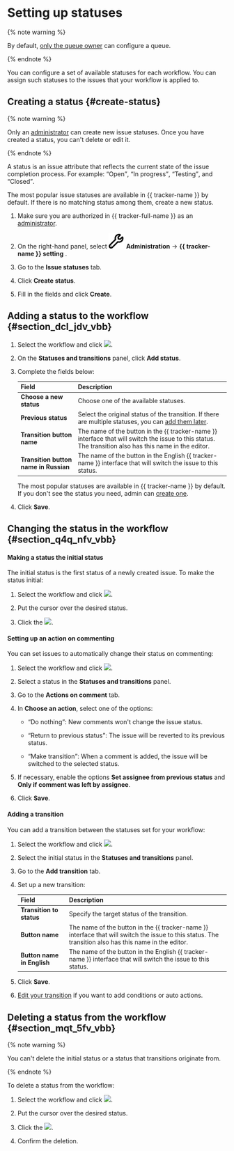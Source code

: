 # Setting up statuses

{% note warning %}

By default, [only the queue owner](queue-access.md) can configure a queue.

{% endnote %}

You can configure a set of available statuses for each workflow. You can assign such statuses to the issues that your workflow is applied to.


## Creating a status {#create-status}

{% note warning %}

Only an [administrator](../role-model.md) can create new issue statuses. Once you have created a status, you can't delete or edit it.

{% endnote %}

A status is an issue attribute that reflects the current state of the issue completion process. For example: <q>Open</q>, <q>In progress</q>, <q>Testing</q>, and <q>Closed</q>.

The most popular issue statuses are available in {{ tracker-name }} by default. If there is no matching status among them, create a new status.

1. Make sure you are authorized in {{ tracker-full-name }} as an [administrator](../role-model.md).

1. On the right-hand panel, select ![](../../_assets/tracker/svg/admin.svg) **Administration** → **{{ tracker-name }} setting** .

1. Go to the **Issue statuses** tab.

1. Click **Create status**.

1. Fill in the fields and click **Create**.


## Adding a status to the workflow {#section_dcl_jdv_vbb}

1. Select the workflow and click ![](../../_assets/tracker/button-edit.png).

1. On the **Statuses and transitions** panel, click **Add status**.

1. Complete the fields below:

   | Field | Description |
   ----- | -----
   | **Choose a new status** | Choose one of the available statuses. |
   | **Previous status** | Select the original status of the transition. If there are multiple statuses, you can [add them later](workflow-action-edit.md#section_en2_fhb_wbb). |
   | **Transition button name** | The name of the button in the {{ tracker-name }} interface that will switch the issue to this status. The transition also has this name in the editor. |
   | **Transition button name in Russian** | The name of the button in the English {{ tracker-name }} interface that will switch the issue to this status. |

   
   The most popular statuses are available in {{ tracker-name }} by default. If you don't see the status you need, admin can [create one](#create-status).


1. Click **Save**.

## Changing the status in the workflow {#section_q4q_nfv_vbb}

#### Making a status the initial status

The initial status is the first status of a newly created issue. To make the status initial:

1. Select the workflow and click ![](../../_assets/tracker/button-edit.png).

1. Put the cursor over the desired status.

1. Click the ![](../../_assets/tracker/initial-ststus-icon.png).

#### Setting up an action on commenting

You can set issues to automatically change their status on commenting:

1. Select the workflow and click ![](../../_assets/tracker/button-edit.png).

1. Select a status in the **Statuses and transitions** panel.

1. Go to the **Actions on comment** tab.

1. In **Choose an action**, select one of the options:

   - <q>Do nothing</q>: New comments won't change the issue status.

   - <q>Return to previous status</q>: The issue will be reverted to its previous status.

   - <q>Make transition</q>: When a comment is added, the issue will be switched to the selected status.

1. If necessary, enable the options **Set assignee from previous status** and **Only if comment was left by assignee**.

1. Click **Save**.

#### Adding a transition

You can add a transition between the statuses set for your workflow:

1. Select the workflow and click ![](../../_assets/tracker/button-edit.png).

1. Select the initial status in the **Statuses and transitions** panel.

1. Go to the **Add transition** tab.

1. Set up a new transition:

   | Field | Description |
   ---- | --------
   | **Transition to status** | Specify the target status of the transition. |
   | **Button name** | The name of the button in the {{ tracker-name }} interface that will switch the issue to this status. The transition also has this name in the editor. |
   | **Button name in English** | The name of the button in the English {{ tracker-name }} interface that will switch the issue to this status. |

1. Click **Save**.

1. [Edit your transition](workflow-action-edit.md) if you want to add conditions or auto actions.

## Deleting a status from the workflow {#section_mqt_5fv_vbb}

{% note warning %}

You can't delete the initial status or a status that transitions originate from.

{% endnote %}

To delete a status from the workflow:

1. Select the workflow and click ![](../../_assets/tracker/button-edit.png).

1. Put the cursor over the desired status.

1. Click the ![](../../_assets/tracker/remove-task-type.png).

1. Confirm the deletion.